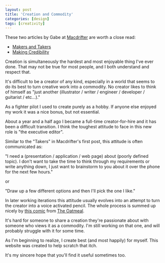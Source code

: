 ```yaml
---
layout: post
title: 'Creation and Commodity'
categories: [design]
tags: [creativity]
---
```

These two articles by Gabe at [Macdrifter][1] are worth a close read:

   [1]: http://macdrifter.com

  * [Makers and Takers][2]
  * [Making Credibility][3]

   [2]: http://www.macdrifter.com/2012/01/makers-and-takers/
   [3]: http://www.macdrifter.com/2012/04/making-credibility/

Creation is simultaneously the hardest and most enjoyable thing I've ever done. That may not be true for most people, and I both understand and respect that.

It's difficult to be a creator of any kind, especially in a world that seems to do its best to turn creative work into a commodity. No creator likes to think of himself as "just another (illustrator / writer / engineer / developer / guitarist / etc…)."

As a fighter pilot I used to create purely as a hobby. If anyone else enjoyed my work it was a nice bonus, but not essential.

About a year and a half ago I became a full-time creator-for-hire and it has been a difficult transition. I think the toughest attitude to face in this new role is "the executive editor". 

Similar to the "Takers" in Macdrifter's first post, this attitude is often communicated as:

"I need a (presentation / application / web page) about (poorly defined topic). I don't want to take the time to think through my requirements or write anything down, I just want to brainstorm to you about it over the phone for the next few hours."

or

"Draw up a few different options and then I'll pick the one I like."

In later working iterations this attitude usually evolves into an attempt to turn the creator into a voice activated pencil. The whole process is summed up nicely by [this comic][4] from [The Oatmeal][5].

   [4]: http://theoatmeal.com/comics/design_hell
   [5]: http://theoatmeal.com

It's hard for someone to share a creation they're passionate about with someone who views it as a commodity. I'm still working on that one, and will probably struggle with it for some time.

As I'm beginning to realize, I create best (and most happily) for myself. This website was created to help scratch that itch. 

It's my sincere hope that you'll find it useful sometimes too.